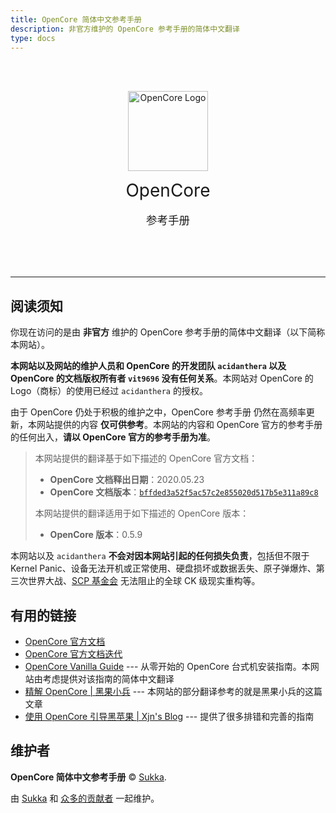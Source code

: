 ```yaml
---
title: OpenCore 简体中文参考手册
description: 非官方维护的 OpenCore 参考手册的简体中文翻译
type: docs
---
```


<br><br>
<div align="center">
<img src="/logo/opencore.png" alt="OpenCore Logo" width="128px">

<p>
<span style="margin-top: 1em; margin-bottom: .5em; font-size: 2em">OpenCore</span>
<br><br>
<span style="margin-top: 2.2857em; margin-bottom: .5714em; font-size: 1.25em">参考手册</span>
</div>
<br><br><br>

----

## 阅读须知

你现在访问的是由 **非官方** 维护的 OpenCore 参考手册的简体中文翻译（以下简称本网站）。

**本网站以及网站的维护人员和 OpenCore 的开发团队 `acidanthera` 以及 OpenCore 的文档版权所有者 `vit9696` 没有任何关系**。本网站对 OpenCore 的 Logo（商标）的使用已经过 `acidanthera` 的授权。

由于 OpenCore 仍处于积极的维护之中，OpenCore 参考手册 仍然在高频率更新，本网站提供的内容 **仅可供参考**。本网站的内容和 OpenCore 官方的参考手册的任何出入，**请以 OpenCore 官方的参考手册为准**。

> 本网站提供的翻译基于如下描述的 OpenCore 官方文档：
> - **OpenCore 文档释出日期**：2020.05.23
> - **OpenCore 文档版本**：[`bffded3a52f5ac57c2e855020d517b5e311a89c8`](https://github.com/acidanthera/OpenCorePkg/commit/bffded3a52f5ac57c2e855020d517b5e311a89c8)
>
> 本网站提供的翻译适用于如下描述的 OpenCore 版本：
> - **OpenCore 版本**：0.5.9

本网站以及 `acidanthera` **不会对因本网站引起的任何损失负责**，包括但不限于 Kernel Panic、设备无法开机或正常使用、硬盘损坏或数据丢失、原子弹爆炸、第三次世界大战、[SCP 基金会](https://scp-wiki-cn.wikidot.com/) 无法阻止的全球 CK 级现实重构等。

## 有用的链接

- [OpenCore 官方文档](https://github.com/acidanthera/OpenCorePkg/blob/master/Docs/Configuration.pdf)
- [OpenCore 官方文档迭代](https://github.com/acidanthera/OpenCorePkg/blob/master/Docs/Differences/Differences.pdf)
- [OpenCore Vanilla Guide](https://khronokernel.github.io/Opencore-Vanilla-Desktop-Guide/) --- 从零开始的 OpenCore 台式机安装指南。本网站由考虑提供对该指南的简体中文翻译
- [精解 OpenCore | 黑果小兵](https://blog.daliansky.net/OpenCore-BootLoader.html) --- 本网站的部分翻译参考的就是黑果小兵的这篇文章
- [使用 OpenCore 引导黑苹果 | Xjn's Blog](https://blog.xjn819.com/?p=543) --- 提供了很多排错和完善的指南

## 维护者

**OpenCore 简体中文参考手册** © [Sukka](https://github.com/SukkaW).<br>

由 [Sukka](https://github.com/SukkaW) 和 [众多的贡献者](https://github.com/SukkaW/OpenCore-Document-zh_Hans/contributors) 一起维护。
